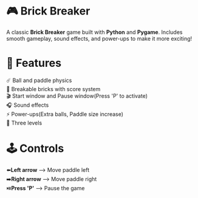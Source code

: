 # 🎮 Brick Breaker

A classic **Brick Breaker** game built with **Python** and **Pygame**. Includes smooth gameplay, sound effects, and power-ups to make it more exciting!

# 🚀 Features
☄️ Ball and paddle physics
<br>
🧱 Breakable bricks with score system
<br>
🎬 Start window and Pause window(Press 'P' to activate)
<br>
🎧 Sound effects
<br>
⚡️ Power-ups(Extra balls, Paddle size increase)
<br>
🎯 Three levels

# 🕹️ Controls
⬅️**Left arrow** --> Move paddle left
<br>
➡️**Right arrow** --> Move paddle right
<br>
⏯️**Press 'P'** --> Pause the game
